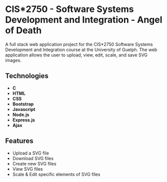 # CIS*2750 - Software Systems Development and Integration - Angel of Death
A full stack web application project for the CIS*2750 Software Systems Development and Integration course at the University of Guelph. The web application allows the user to upload, view, edit, scale, and save SVG images.

## Technologies
- **C**
- **HTML**
- **CSS**
- **Bootstrap**
- **Javascript**
- **Node.js**
- **Express.js**
- **Ajax**

## Features
- Upload a SVG file
- Download SVG files
- Create new SVG files
- View SVG files
- Scale & Edit specific elements of SVG files
